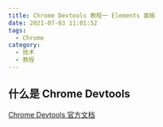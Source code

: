 ```yaml
---
title: Chrome Devtools 教程一 Elements 面板
date: 2021-07-03 11:01:52
tags:
  - Chrome
category:
  - 技术
  - 教程
---
```


## 什么是 Chrome Devtools

[Chrome Devtools 官方文档](https://developer.chrome.com/docs/devtools/overview/)